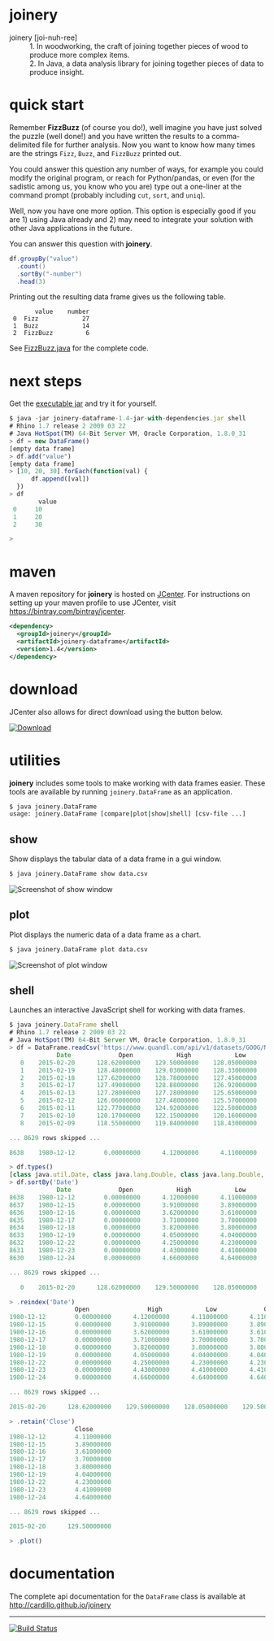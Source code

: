 joinery
==========

<dl>
  <dt>joinery [joi-nuh-ree]</dt>
  <dd>
    1. In woodworking, the craft of joining together
    pieces of wood to produce more complex items.
  </dd>
  <dd>
    2. In Java, a data analysis library for joining together
    pieces of data to produce insight.
  </dd>
</dl>

quick start
==========

Remember **FizzBuzz** (of course you do!), well imagine you have just
solved the puzzle (well done!) and you have written the results to
a comma-delimited file for further analysis.  Now you want to know
how many times are the strings `Fizz`, `Buzz`, and `FizzBuzz`
printed out.

You could answer this question any number of ways, for example you
could modify the original program, or reach for Python/pandas, or even
(for the sadistic among us, you know who you are) type out a one-liner
at the command prompt (probably including `cut`, `sort`, and `uniq`).

Well, now you have one more option.  This option is especially good
if you are 1) using Java already and 2) may need to integrate your
solution with other Java applications in the future.

You can answer this question with **joinery**.

```java
df.groupBy("value")
  .count()
  .sortBy("-number")
  .head(3)
```

Printing out the resulting data frame gives us the following table.

```
  	   value 	number
 0	Fizz    	    27
 1	Buzz    	    14
 2	FizzBuzz	     6
```

See [FizzBuzz.java](https://github.com/cardillo/joinery/blob/master/src/test/java/examples/FizzBuzz.java)
for the complete code.


next steps
==========

Get the [executable jar](https://bintray.com/artifact/download/cardillo/maven/joinery/joinery-dataframe/1.4/joinery-dataframe-1.4-jar-with-dependencies.jar)
and try it for yourself.

```javascript
$ java -jar joinery-dataframe-1.4-jar-with-dependencies.jar shell
# Rhino 1.7 release 2 2009 03 22
# Java HotSpot(TM) 64-Bit Server VM, Oracle Corporation, 1.8.0_31
> df = new DataFrame()
[empty data frame]
> df.add("value")
[empty data frame]
> [10, 20, 30].forEach(function(val) {
      df.append([val])
  })
> df
        value
 0	   10
 1	   20
 2	   30

>
```


maven
==========

A maven repository for **joinery** is hosted on
[JCenter](http://jcenter.bintray.com/).  For
instructions on setting up your maven profile to
use JCenter, visit https://bintray.com/bintray/jcenter.

```xml
<dependency>
  <groupId>joinery</groupId>
  <artifactId>joinery-dataframe</artifactId>
  <version>1.4</version>
</dependency>
```


download
==========

JCenter also allows for direct download using the button below.

[![Download](https://api.bintray.com/packages/cardillo/maven/joinery/images/download.svg)](https://bintray.com/cardillo/maven/joinery/_latestVersion)

utilities
==========

**joinery** includes some tools to make working with data frames easier.
These tools are available by running `joinery.DataFrame` as an application.

```bash
$ java joinery.DataFrame
usage: joinery.DataFrame [compare|plot|show|shell] [csv-file ...]
```

show
----------
Show displays the tabular data of a data frame in a gui window.

```bash
$ java joinery.DataFrame show data.csv
```

![Screenshot of show window](https://raw.githubusercontent.com/cardillo/joinery/master/src/main/resources/templates/assets/images/joinery-show.png)

plot
----------
Plot displays the numeric data of a data frame as a chart.

```bash
$ java joinery.DataFrame plot data.csv
```

![Screenshot of plot window](https://raw.githubusercontent.com/cardillo/joinery/master/src/main/resources/templates/assets/images/joinery-plot.png)

shell
----------
Launches an interactive JavaScript shell for working with data frames.

```javascript
$ java joinery.DataFrame shell
# Rhino 1.7 release 2 2009 03 22
# Java HotSpot(TM) 64-Bit Server VM, Oracle Corporation, 1.8.0_31
> df = DataFrame.readCsv('https://www.quandl.com/api/v1/datasets/GOOG/NASDAQ_AAPL.csv')
             Date             Open            High            Low             Close              Volume
   0    2015-02-20      128.62000000    129.50000000    128.05000000    129.50000000     48948419.00000000
   1    2015-02-19      128.48000000    129.03000000    128.33000000    128.45000000     37362381.00000000
   2    2015-02-18      127.62000000    128.78000000    127.45000000    128.72000000     44891737.00000000
   3    2015-02-17      127.49000000    128.88000000    126.92000000    127.83000000     63152405.00000000
   4    2015-02-13      127.28000000    127.28000000    125.65000000    127.08000000     54272219.00000000
   5    2015-02-12      126.06000000    127.48000000    125.57000000    126.46000000     74474466.00000000
   6    2015-02-11      122.77000000    124.92000000    122.50000000    124.88000000     73561797.00000000
   7    2015-02-10      120.17000000    122.15000000    120.16000000    122.02000000     62008506.00000000
   8    2015-02-09      118.55000000    119.84000000    118.43000000    119.72000000     38889797.00000000

... 8629 rows skipped ...

8638    1980-12-12        0.00000000      4.12000000      4.11000000      4.11000000     14657300.00000000

> df.types()
[class java.util.Date, class java.lang.Double, class java.lang.Double, class java.lang.Double, class java.lang.Double, class java.lang.Double]
> df.sortBy('Date')
             Date             Open            High            Low             Close              Volume
8638    1980-12-12        0.00000000      4.12000000      4.11000000      4.11000000     14657300.00000000
8637    1980-12-15        0.00000000      3.91000000      3.89000000      3.89000000      5496400.00000000
8636    1980-12-16        0.00000000      3.62000000      3.61000000      3.61000000      3304000.00000000
8635    1980-12-17        0.00000000      3.71000000      3.70000000      3.70000000      2701300.00000000
8634    1980-12-18        0.00000000      3.82000000      3.80000000      3.80000000      2295300.00000000
8633    1980-12-19        0.00000000      4.05000000      4.04000000      4.04000000      1519700.00000000
8632    1980-12-22        0.00000000      4.25000000      4.23000000      4.23000000      1167600.00000000
8631    1980-12-23        0.00000000      4.43000000      4.41000000      4.41000000      1467200.00000000
8630    1980-12-24        0.00000000      4.66000000      4.64000000      4.64000000      1500100.00000000

... 8629 rows skipped ...

   0    2015-02-20      128.62000000    129.50000000    128.05000000    129.50000000     48948419.00000000

> .reindex('Date')
                  Open                High            Low             Close              Volume
1980-12-12        0.00000000      4.12000000      4.11000000      4.11000000     14657300.00000000
1980-12-15        0.00000000      3.91000000      3.89000000      3.89000000      5496400.00000000
1980-12-16        0.00000000      3.62000000      3.61000000      3.61000000      3304000.00000000
1980-12-17        0.00000000      3.71000000      3.70000000      3.70000000      2701300.00000000
1980-12-18        0.00000000      3.82000000      3.80000000      3.80000000      2295300.00000000
1980-12-19        0.00000000      4.05000000      4.04000000      4.04000000      1519700.00000000
1980-12-22        0.00000000      4.25000000      4.23000000      4.23000000      1167600.00000000
1980-12-23        0.00000000      4.43000000      4.41000000      4.41000000      1467200.00000000
1980-12-24        0.00000000      4.66000000      4.64000000      4.64000000      1500100.00000000

... 8629 rows skipped ...

2015-02-20      128.62000000    129.50000000    128.05000000    129.50000000     48948419.00000000

> .retain('Close')
                  Close
1980-12-12        4.11000000
1980-12-15        3.89000000
1980-12-16        3.61000000
1980-12-17        3.70000000
1980-12-18        3.80000000
1980-12-19        4.04000000
1980-12-22        4.23000000
1980-12-23        4.41000000
1980-12-24        4.64000000

... 8629 rows skipped ...

2015-02-20      129.50000000

> .plot()
```

documentation
==========

The complete api documentation for the `DataFrame` class is available
at http://cardillo.github.io/joinery

----------

[![Build Status](https://travis-ci.org/cardillo/joinery.svg?branch=master)](https://travis-ci.org/cardillo/joinery)

